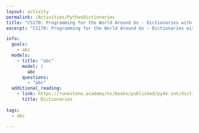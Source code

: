 ```yaml
---
layout: activity
permalink: /Activities/PythonDictionaries
title: "CS170: Programming for the World Around Us - Dictionaries with Python"
excerpt: "CS170: Programming for the World Around Us - Dictionaries with Python"

info:
  goals: 
    - abc
  models:
    - title: "abc"
      model: |
        abc
      questions: 
        - "abc"
  additional_reading:
    - link: https://runestone.academy/ns/books/published/py4e-int/dictionaries/toctree.html
      title: Dictionaries
      
tags:
  - abc
  
---
```


